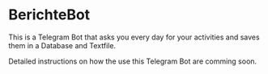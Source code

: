 # BerichteBot
This is a Telegram Bot that asks you every day for your activities and saves them in a Database and Textfile.

Detailed instructions on how the use this Telegram Bot are comming soon.
